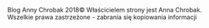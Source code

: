 Blog Anny Chrobak 
2018© Właścicielem strony jest Anna Chrobak. Wszelkie prawa zastrzeżone - zabrania się kopiowania informacji

